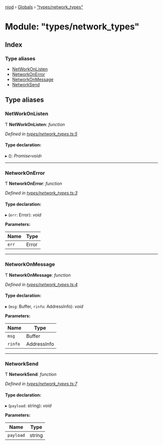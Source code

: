 [niod](../README.md) › [Globals](../globals.md) › ["types/network_types"](_types_network_types_.md)

# Module: "types/network_types"

## Index

### Type aliases

* [NetWorkOnListen](_types_network_types_.md#networkonlisten)
* [NetworkOnError](_types_network_types_.md#networkonerror)
* [NetworkOnMessage](_types_network_types_.md#networkonmessage)
* [NetworkSend](_types_network_types_.md#networksend)

## Type aliases

###  NetWorkOnListen

Ƭ **NetWorkOnListen**: *function*

*Defined in [types/network_types.ts:5](https://github.com/Ked57/NIOD/blob/3d4f24b/src/types/network_types.ts#L5)*

#### Type declaration:

▸ (): *Promise‹void›*

___

###  NetworkOnError

Ƭ **NetworkOnError**: *function*

*Defined in [types/network_types.ts:3](https://github.com/Ked57/NIOD/blob/3d4f24b/src/types/network_types.ts#L3)*

#### Type declaration:

▸ (`err`: Error): *void*

**Parameters:**

Name | Type |
------ | ------ |
`err` | Error |

___

###  NetworkOnMessage

Ƭ **NetworkOnMessage**: *function*

*Defined in [types/network_types.ts:4](https://github.com/Ked57/NIOD/blob/3d4f24b/src/types/network_types.ts#L4)*

#### Type declaration:

▸ (`msg`: Buffer, `rinfo`: AddressInfo): *void*

**Parameters:**

Name | Type |
------ | ------ |
`msg` | Buffer |
`rinfo` | AddressInfo |

___

###  NetworkSend

Ƭ **NetworkSend**: *function*

*Defined in [types/network_types.ts:7](https://github.com/Ked57/NIOD/blob/3d4f24b/src/types/network_types.ts#L7)*

#### Type declaration:

▸ (`payload`: string): *void*

**Parameters:**

Name | Type |
------ | ------ |
`payload` | string |
